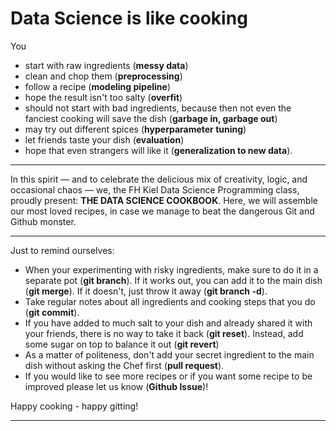 # Data Science is like cooking

You 
- start with raw ingredients (**messy data**)
- clean and chop them (**preprocessing**)
- follow a recipe (**modeling pipeline**)
- hope the result isn't too salty (**overfit**)
- should not start with bad ingredients, because then not even the fanciest cooking will save the dish (**garbage in, garbage out**)
- may try out different spices (**hyperparameter tuning**) 
- let friends taste your dish (**evaluation**)
- hope that even strangers will like it  (**generalization to new data**).

---

In this spirit — and to celebrate the delicious mix of creativity, logic, and occasional chaos — we, the FH Kiel Data Science Programming class, proudly present: **THE DATA SCIENCE COOKBOOK**. Here, we will assemble our most loved recipes, in case we manage to beat the dangerous Git and Github monster.

--- 
Just to remind ourselves:

- When your experimenting with risky ingredients, make sure to do it in a separate pot (**git branch**). If it works out, you can add it to the main dish (**git merge**). If it doesn't, just throw it away (**git branch -d**).
- Take regular notes about all ingredients and cooking steps that you do (**git commit**).  
- If you have added to much salt to your dish and already shared it with your friends, there is no way to take it back (**git reset**). Instead, add some sugar on top to balance it out (**git revert**)
- As a matter of politeness, don't add your secret ingredient to the main dish without asking the Chef first (**pull request**).
- If you would like to see more recipes or if you want some recipe to be improved please let us know (**Github Issue**)!

Happy cooking - happy gitting!

---